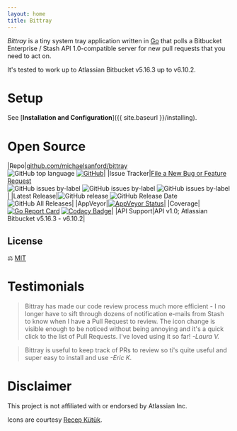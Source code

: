 ```yaml
---
layout: home
title: Bittray
---
```


_Bittray_ is a tiny system tray application written in [Go](https://golang.org/) that polls a Bitbucket Enterprise / Stash API 1.0-compatible
server for new pull requests that you need to act on.

It's tested to work up to Atlassian Bitbucket v5.16.3 up to v6.10.2.

# Setup

See [**Installation and Configuration**]({{ site.baseurl }}/installing).

# Open Source

|Repo|[github.com/michaelsanford/bittray](https://github.com/michaelsanford/bittray) <br /> ![GitHub top language](https://img.shields.io/github/languages/top/michaelsanford/bittray.svg) [![GitHub](https://img.shields.io/github/license/michaelsanford/bittray.svg)](https://github.com/michaelsanford/bittray/blob/master/LICENSE)|
|Issue Tracker|[File a New Bug or Feature Request](https://github.com/michaelsanford/bittray/issues)<br/>![GitHub issues by-label](https://img.shields.io/github/issues/michaelsanford/bittray/enhancement.svg) ![GitHub issues by-label](https://img.shields.io/github/issues/michaelsanford/bittray/security.svg) ![GitHub issues by-label](https://img.shields.io/github/issues/michaelsanford/bittray/test.svg)|
|Latest Release|![GitHub release](https://img.shields.io/github/release/michaelsanford/bittray.svg) ![GitHub Release Date](https://img.shields.io/github/release-date/michaelsanford/bittray.svg) ![GitHub All Releases](https://img.shields.io/github/downloads/michaelsanford/bittray/total.svg)|
|AppVeyor|[![AppVeyor Status](https://ci.appveyor.com/api/projects/status/github/michaelsanford/bittray)](https://ci.appveyor.com/project/michaelsanford/bittray)|
|Coverage|[![Go Report Card](https://goreportcard.com/badge/github.com/michaelsanford/bittray?branch=master)](https://goreportcard.com/report/github.com/michaelsanford/bittray) [![Codacy Badge](https://api.codacy.com/project/badge/Grade/dfc9cc8a29ae4e8eb7429b6ec3c43b01)](https://www.codacy.com/app/michaelsanford/bittray?utm_source=github.com&amp;utm_medium=referral&amp;utm_content=michaelsanford/bittray&amp;utm_campaign=Badge_Grade)|
|API Support|API v1.0; Atlassian Bitbucket v5.16.3 - v6.10.2|

## License

:balance_scale: [MIT](https://github.com/michaelsanford/bittray/blob/master/LICENSE)


# Testimonials

> Bittray has made our code review process much more efficient - I no longer have to sift through dozens of notification e-mails from Stash to know when I have a Pull Request to review. The icon change is visible enough to be noticed without being annoying and it's a quick click to the list of Pull Requests. I've loved using it so far! _-Laura V._

> Bittray is useful to keep track of PRs to review so ti's quite useful and super easy to install and use _-Eric K._

# Disclaimer

This project is not affiliated with or endorsed by Atlassian Inc.

Icons are courtesy [Recep Kütük](https://www.iconfinder.com/iconsets/bitsies).
